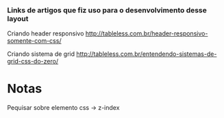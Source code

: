 ### Links de artigos que fiz uso para o desenvolvimento desse layout

Criando header responsivo
http://tableless.com.br/header-responsivo-somente-com-css/

Criando sistema de grid
http://tableless.com.br/entendendo-sistemas-de-grid-css-do-zero/


# Notas

Pequisar sobre elemento css -> z-index
